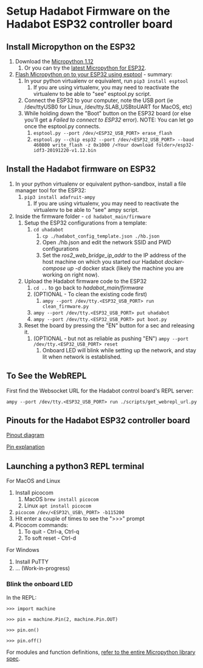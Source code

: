 # Setup Hadabot Firmware on the Hadabot ESP32 controller board

## Install Micropython on the ESP32

1. Download the [Micropython 1.12](https://micropython.org/resources/firmware/esp32-idf3-20191220-v1.12.bin)
    1. Or you can try the [latest Micropython for ESP32](https://micropython.org/download#esp32).
1. [Flash Micropython on to your ESP32 using esptool](https://docs.micropython.org/en/latest/esp32/tutorial/intro.html#deploying-the-firmware) - summary:
    1. In your python virtualenv or equivalent, run `pip3 install esptool`
	    1. If you are using virtualenv, you may need to reactivate the virtualenv to be able to "see" esptool.py script.
	1. Connect the ESP32 to your computer, note the USB port (ie /dev/ttyUSB0 for Linux, /dev/tty.SLAB_USBtoUART for MacOS, etc)
	1. While holding down the "Boot" button on the ESP32 board (or else you'll get a _Failed to connect to ESP32_ error). NOTE: You can let go once the esptool.py connects.
	    1. `esptool.py --port /dev/<ESP32_USB_PORT> erase_flash`
	    1. `esptool.py --chip esp32 --port /dev/<ESP32_USB_PORT> --baud 460800 write_flash -z 0x1000 /<Your download folder>/esp32-idf3-20191220-v1.12.bin`
		
## Install the Hadabot firmware on ESP32

1. In your python virtualenv or equivalent python-sandbox, install a file manager tool for the ESP32:
    1. `pip3 install adafruit-ampy`
	    1. If you are using virtualenv, you may need to reactivate the virtualenv to be able to "see" ampy script.
1. Inside the firmware folder - `cd hadabot_main/firmware`
    1. Setup the ESP32 configurations from a template:
	    1. `cd uhadabot`
			1. `cp ./hadabot_config_template.json ./hb.json`
			1. Open ./hb.json and edit the network SSID and PWD configurations
			1. Set the _ros2\_web\_bridge\_ip\_addr_ to the IP address of the host machine on which you started our Hadabot _docker-compose up -d_ docker stack (likely the machine you are working on right now).
    1. Upload the Hadabot firmware code to the ESP32
	    1. `cd ..` to go back to _hadabot\_main/firmware_
        1. (OPTIONAL - To clean the existing code first)
            1. `ampy --port /dev/tty.<ESP32_USB_PORT> run clean_firmware.py`
        1. `ampy --port /dev/tty.<ESP32_USB_PORT> put uhadabot`
        1. `ampy --port /dev/tty.<ESP32_USB_PORT> put boot.py`
	1. Reset the board by pressing the "EN" button for a sec and releasing it.
	    1. (OPTIONAL - but not as reliable as pushing "EN") `ampy --port /dev/tty.<ESP32_USB_PORT> reset`
		    1. Onboard LED will blink while setting up the network, and stay lit when network is established.
		
## To See the WebREPL

First find the Websocket URL for the Hadabot control board's REPL server:

`ampy --port /dev/tty.<ESP32_USB_PORT> run ./scripts/get_webrepl_url.py`


## Pinouts for the Hadabot ESP32 controller board

[Pinout diagram](https://circuits4you.com/wp-content/uploads/2018/12/ESP32-Pinout.jpg)

[Pin explanation](https://circuits4you.com/2018/12/31/esp32-devkit-esp32-wroom-gpio-pinout/)
	
## Launching a python3 REPL terminal

For MacOS and Linux

1. Install picocom
    1. MacOS `brew install picocom`
	1. Linux `apt install picocom`
1. `picocom /dev/<ESP32\_USB\_PORT> -b115200`
1. Hit enter a couple of times to see the ">>>" prompt
1. Picocom commands:
    1. To quit - Ctrl-a, Ctrl-q
	1. To soft reset - Ctrl-d

For Windows

1. Install PuTTY
1. ... (Work-in-progress)

### Blink the onboard LED

In the REPL:

`>>> import machine`

`>>> pin = machine.Pin(2, machine.Pin.OUT)`

`>>> pin.on()`

`>>> pin.off()`

For modules and function definitions, [refer to the entire Micropython library spec](https://docs.micropython.org/en/latest/library/index.html).
